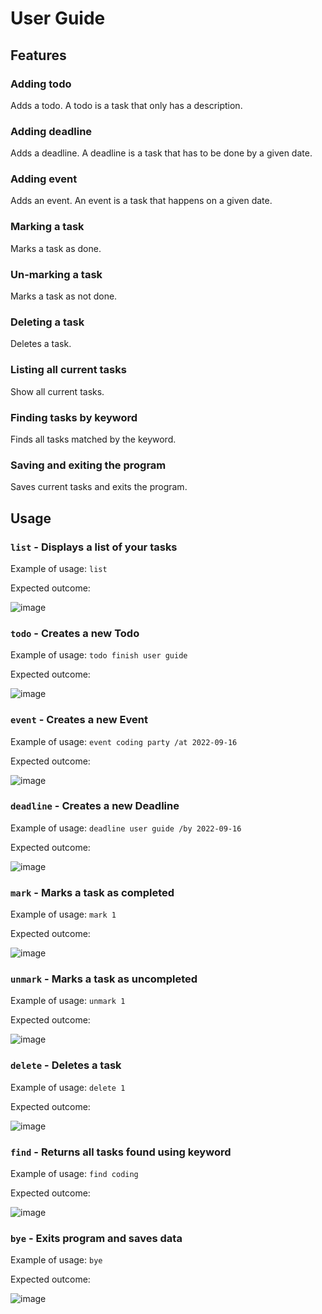 # User Guide

## Features 

### Adding todo

Adds a todo.
A todo is a task that only has a description.

### Adding deadline

Adds a deadline.
A deadline is a task that has to be done by a given date.

### Adding event

Adds an event.
An event is a task that happens on a given date.

### Marking a task

Marks a task as done.

### Un-marking a task

Marks a task as not done.

### Deleting a task

Deletes a task.

### Listing all current tasks

Show all current tasks.

### Finding tasks by keyword

Finds all tasks matched by the keyword.

### Saving and exiting the program

Saves current tasks and exits the program.

## Usage

### `list` - Displays a list of your tasks

Example of usage: 
`list`

Expected outcome:

![image](https://user-images.githubusercontent.com/85117239/190577443-d3388233-1b32-43ac-97b6-a6e35d9ffe58.png)

### `todo` - Creates a new Todo

Example of usage: 
`todo finish user guide`

Expected outcome:

![image](https://user-images.githubusercontent.com/85117239/190577186-cd9c2d8f-085f-4f7a-89ad-5bcc7d0cf962.png)

### `event` - Creates a new Event

Example of usage: 
`event coding party /at 2022-09-16`

Expected outcome:

![image](https://user-images.githubusercontent.com/85117239/190577149-6f8985eb-c227-4313-98cd-e4db2d465d17.png)

### `deadline` - Creates a new Deadline

Example of usage: 
`deadline user guide /by 2022-09-16`

Expected outcome:

![image](https://user-images.githubusercontent.com/85117239/190577236-0d98883c-21e6-488c-a58b-fa7719518cd1.png)

### `mark` - Marks a task as completed

Example of usage: 
`mark 1`

Expected outcome:

![image](https://user-images.githubusercontent.com/85117239/190577269-43d58a1a-82d4-456b-94d4-c5ba49c8e848.png)

### `unmark` - Marks a task as uncompleted

Example of usage: 
`unmark 1`

Expected outcome:

![image](https://user-images.githubusercontent.com/85117239/190577316-9055b547-f3b0-4fec-a12c-a4f5d2f60737.png)

### `delete` - Deletes a task

Example of usage: 
`delete 1`

Expected outcome:

![image](https://user-images.githubusercontent.com/85117239/190577353-cfec8d88-af10-4e71-a5ae-ba7b800d0498.png)

### `find` - Returns all tasks found using keyword

Example of usage: 
`find coding`

Expected outcome:

![image](https://user-images.githubusercontent.com/85117239/190577386-3de56af3-1e1c-450f-9d8a-d49fbbab19c7.png)

### `bye` - Exits program and saves data

Example of usage: 
`bye`

Expected outcome:

![image](https://user-images.githubusercontent.com/85117239/190577478-15eb9bae-5ef3-40c9-ae33-3a7ffe3007d2.png)
